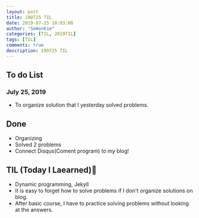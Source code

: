 ```yaml
---
layout: post
title: 190725 TIL
date: 2019-07-25 10:03:00
author: "SeWonKim"
categories: [TIL, 2019TIL]
tags: [TIL]
comments: true
description: 190725 TIL
---
```




## To do List 
### July 25, 2019
* To organize solution that I yesterday solved problems.

## Done 
* Organizing
* Solved 2 problems
* Connect Disqus(Coment program) to my blog!

## TIL (Today I Laearned)🤔
* Dynamic programming, Jekyll
* It is easy to forget how to solve problems if I don't organize solutions on blog. 
* After basic course, I have to practice solving problems without looking at the answers.
